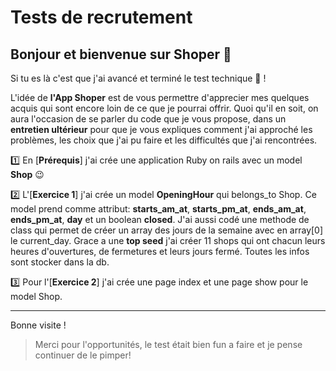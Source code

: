 # Tests de recrutement

## Bonjour et bienvenue sur Shoper 👋

Si tu es là c'est que j'ai avancé et terminé le test technique 💪 !


L'idée de **l'App Shoper** est de vous permettre d'apprecier mes quelques acquis qui sont encore loin de ce que je pourrai offrir.
Quoi qu'il en soit, on aura l'occasion de se parler du code que je vous propose, dans un **entretien ultérieur** pour que je vous expliques comment j'ai approché les problèmes, les choix que j'ai pu faire et les difficultés que j'ai rencontrées.


1️⃣ En [**Prérequis**] j'ai crée une application Ruby on rails avec un model **Shop** 😉

2️⃣ L'[**Exercice 1**] j'ai crée un model **OpeningHour** qui belongs_to Shop. Ce model prend comme attribut: **starts_am_at**, **starts_pm_at**, **ends_am_at**, **ends_pm_at**, **day** et un boolean **closed**. J'ai aussi codé une methode de class qui permet de créer un array des jours de la semaine avec en array[0] le current_day. Grace a une **top seed** j'ai créer 11 shops qui ont chacun leurs heures d'ouvertures, de fermetures et leurs jours fermé. Toutes les infos sont stocker dans la db.


3️⃣ Pour l'[**Exercice 2**] j'ai crée une page index et une page show pour le model Shop.

---
Bonne visite !

> Merci pour l'opportunités, le test était bien fun a faire et je pense continuer de le pimper!
